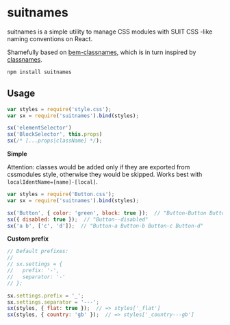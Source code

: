 # suitnames

suitnames is a simple utility to manage CSS modules with SUIT CSS -like naming
conventions on React.

Shamefully based on [bem-classnames](https://github.com/pocotan001/bem-classnames),
which is in turn
inspired by [classnames](https://github.com/JedWatson/classnames).

``` sh
npm install suitnames
```

## Usage

``` js
var styles = require('style.css');
var sx = require('suitnames').bind(styles);

sx('elementSelector')
sx('BlockSelector', this.props)
sx(/* [...props|className] */);
```

**Simple**

Attention: classes would be added only if they are exported from cssmodules
style, otherwise they would be skipped.
Works best with `localIdentName=[name]-[local]`.

``` js
var styles = require('Button.css');
var sx = require('suitnames').bind(styles);

sx('Button', { color: 'green', block: true });  // "Button-Button Button--color-green Button--block"
sx({ disabled: true });  // "Button--disabled"
sx('a b', ['c', 'd']);  // "Button-a Button-b Button-c Button-d"
```

**Custom prefix**

``` js
// Default prefixes:
//
// sx.settings = {
//   prefix: '-',
//   separator: '-'
// };

sx.settings.prefix = '_';
sx.settings.separator = '---';
sx(styles, { flat: true });  // => styles['_flat']
sx(styles, { country: 'gb' });  // => styles['_country---gb']
```
